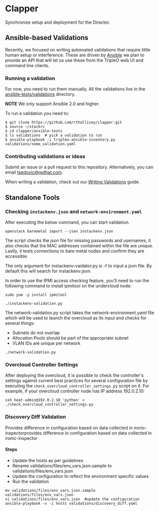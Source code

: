 Clapper
=======

Synchronize setup and deployment for the Director.

Ansible-based Validations
-------------------------

Recently, we focused on writing automated validations that require
little human setup or interference. These are driven by
[Ansible](http://ansible.com/) we plan to provide an API that will let
us use these from the TripleO web UI and command line clients.

### Running a validation

For now, you need to run them manually. All the validations live in
the [ansible-tests/validations](ansible-tests/validations) directory.

**NOTE** We only support Ansible 2.0 and higher.

To run a validation you need to:

    $ git clone https://github.com/rthallisey/clapper.git
    $ source ~/stackrc
    $ cd clapper/ansible-tests
    $ ls validations  # pick a validation to run
    $ ansible-playbook -i tripleo-ansible-inventory.py validations/some_validation.yaml



### Contributing validations or ideas

Submit an issue or a pull request to this repository. Alternatively,
you can email <tsedovic@redhat.com>.

When writing a validation, check out our
[Writing Validations](ansible-tests/writing-validations.md) guide.



Standalone Tools
----------------

### Checking `instackenv.json` and `network-environment.yaml`

After executing the below command, you can start validation.
```
openstack baremetal import --json instackenv.json
```
The script checks the json file for missing passwords and usernames, it also
checks that the MAC addresses contained within the file are unique.
Lastly, it tests connections to bare metal nodes and confirm they are accessible.

The only argument for instackenv-vaidator.py is -f to input a json file.
By default this will search for instackenv.json.

In order to use the IPMI access checking feature, you’ll need to run the following
command to install ipmitool on the undercloud node:

```
sudo yum -y install ipmitool

./instackenv-validation.py
```

The network-validation.py script takes the network-environment.yaml file which
will be used to launch the overcloud as its input and checks for several things:
- Subnets do not overlap
- Allocation Pools should be part of the appropriate subnet
- VLAN IDs are unique per network

```
./network-validation.py
```


### Overcloud Controller Settings

After deploying the overcloud, it is possible to check the controller's
settings against current best practices for several configuration file by
executing the `check_overcloud_controller_settings.py` script on it. For
example, if your overcloud controller node has IP address 192.0.2.10:

```
ssh heat-admin@192.0.2.10 'python' < ./check_overcloud_controller_settings.py
```

### Discovery Diff Validation

Provides difference in configuration based on data collected in ironic-inspectorprovides difference in configuration based on data collected in ironic-inspector

#### Steps

- Update the hosts as per guidelines
- Rename validations/files/env_vars.json.sample to validations/files/env_vars.json
- Update the configuration to reflect the environment specific values
- Run the validation

```
mv validations/files/env_vars.json.sample validations/files/env_vars.json
vi validations/files/env_vars.json  #update the configuration
ansible-playbook -v -i hosts validations/discovery_diff.yaml
```
